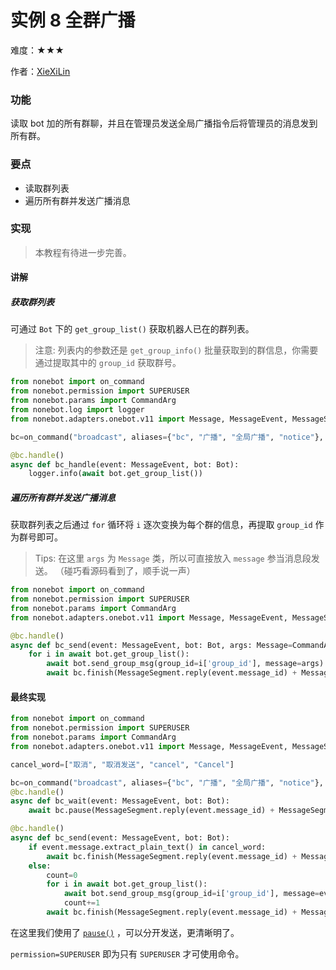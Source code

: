 # 实例 8 全群广播

难度：★★★

作者：[XieXiLin](https://github.com/XieXiLin3)

### 功能

读取 bot 加的所有群聊，并且在管理员发送全局广播指令后将管理员的消息发到所有群。

### 要点

- 读取群列表
- 遍历所有群并发送广播消息

### 实现

> 本教程有待进一步完善。

#### 讲解

##### 获取群列表

可通过 `Bot` 下的 `get_group_list()` 获取机器人已在的群列表。

> 注意: 列表内的参数还是 `get_group_info()` 批量获取到的群信息，你需要通过提取其中的 `group_id` 获取群号。

```python
from nonebot import on_command
from nonebot.permission import SUPERUSER
from nonebot.params import CommandArg
from nonebot.log import logger
from nonebot.adapters.onebot.v11 import Message, MessageEvent, MessageSegment, Bot

bc=on_command("broadcast", aliases={"bc", "广播", "全局广播", "notice"}, permission=SUPERUSER)

@bc.handle()
async def bc_handle(event: MessageEvent, bot: Bot):
    logger.info(await bot.get_group_list())
```

##### 遍历所有群并发送广播消息

获取群列表之后通过 `for` 循环将 `i` 逐次变换为每个群的信息，再提取 `group_id` 作为群号即可。

> Tips: 在这里 `args` 为 `Message` 类，所以可直接放入 `message` 参当消息段发送。
> （碰巧看源码看到了，顺手说一声）

```python
from nonebot import on_command
from nonebot.permission import SUPERUSER
from nonebot.params import CommandArg
from nonebot.adapters.onebot.v11 import Message, MessageEvent, MessageSegment, Bot

@bc.handle()
async def bc_send(event: MessageEvent, bot: Bot, args: Message=CommandArg()):
    for i in await bot.get_group_list():
        await bot.send_group_msg(group_id=i['group_id'], message=args)
        await bc.finish(MessageSegment.reply(event.message_id) + MessageSegment.text(f"成功发送。"))
```

#### 最终实现

```python
from nonebot import on_command
from nonebot.permission import SUPERUSER
from nonebot.params import CommandArg
from nonebot.adapters.onebot.v11 import Message, MessageEvent, MessageSegment, Bot

cancel_word=["取消", "取消发送", "cancel", "Cancel"]

bc=on_command("broadcast", aliases={"bc", "广播", "全局广播", "notice"}, permission=SUPERUSER)
@bc.handle()
async def bc_wait(event: MessageEvent, bot: Bot):
    await bc.pause(MessageSegment.reply(event.message_id) + MessageSegment.text("请发送需要广播的消息"))

@bc.handle()
async def bc_send(event: MessageEvent, bot: Bot):
    if event.message.extract_plain_text() in cancel_word:
        await bc.finish(MessageSegment.reply(event.message_id) + MessageSegment.text("已取消发送。"))
    else:
        count=0
        for i in await bot.get_group_list():
            await bot.send_group_msg(group_id=i['group_id'], message=event.message)
            count+=1
        await bc.finish(MessageSegment.reply(event.message_id) + MessageSegment.text(f"成功发送到 {count} 个群。"))
```

在这里我们使用了 [`pause()`](https://nb2.baka.icu/docs/tutorial/plugin/matcher-operation#pause) ，可以分开发送，更清晰明了。

`permission=SUPERUSER` 即为只有 `SUPERUSER` 才可使用命令。
